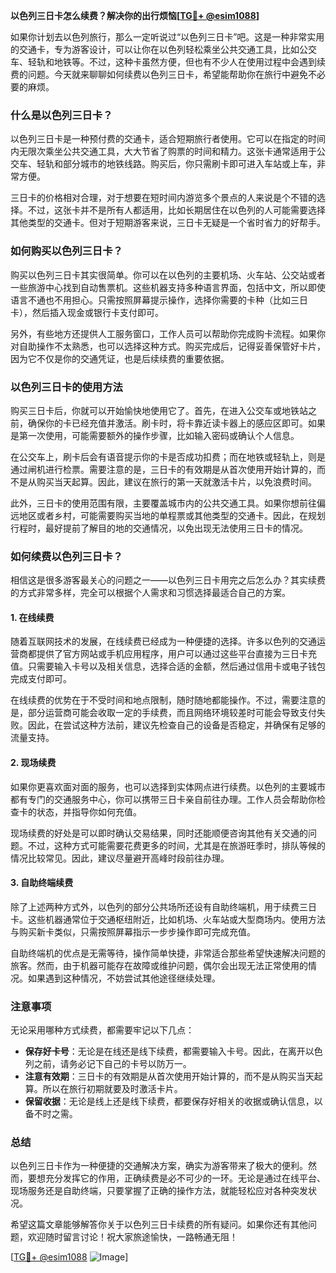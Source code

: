 **以色列三日卡怎么续费？解决你的出行烦恼[[TG💪+ @esim1088](https://t.me/s/esim1088)]**

如果你计划去以色列旅行，那么一定听说过“以色列三日卡”吧。这是一种非常实用的交通卡，专为游客设计，可以让你在以色列轻松乘坐公共交通工具，比如公交车、轻轨和地铁等。不过，这种卡虽然方便，但也有不少人在使用过程中会遇到续费的问题。今天就来聊聊如何续费以色列三日卡，希望能帮助你在旅行中避免不必要的麻烦。

### 什么是以色列三日卡？

以色列三日卡是一种预付费的交通卡，适合短期旅行者使用。它可以在指定的时间内无限次乘坐公共交通工具，大大节省了购票的时间和精力。这张卡通常适用于公交车、轻轨和部分城市的地铁线路。购买后，你只需刷卡即可进入车站或上车，非常方便。

三日卡的价格相对合理，对于想要在短时间内游览多个景点的人来说是个不错的选择。不过，这张卡并不是所有人都适用，比如长期居住在以色列的人可能需要选择其他类型的交通卡。但对于短期游客来说，三日卡无疑是一个省时省力的好帮手。

### 如何购买以色列三日卡？

购买以色列三日卡其实很简单。你可以在以色列的主要机场、火车站、公交站或者一些旅游中心找到自动售票机。这些机器支持多种语言界面，包括中文，所以即使语言不通也不用担心。只需按照屏幕提示操作，选择你需要的卡种（比如三日卡），然后插入现金或银行卡支付即可。

另外，有些地方还提供人工服务窗口，工作人员可以帮助你完成购卡流程。如果你对自助操作不太熟悉，也可以选择这种方式。购买完成后，记得妥善保管好卡片，因为它不仅是你的交通凭证，也是后续续费的重要依据。

### 以色列三日卡的使用方法

购买三日卡后，你就可以开始愉快地使用它了。首先，在进入公交车或地铁站之前，确保你的卡已经充值并激活。刷卡时，将卡靠近读卡器上的感应区即可。如果是第一次使用，可能需要额外的操作步骤，比如输入密码或确认个人信息。

在公交车上，刷卡后会有语音提示你的卡是否成功扣费；而在地铁或轻轨上，则是通过闸机进行检票。需要注意的是，三日卡的有效期是从首次使用开始计算的，而不是从购买当天起算。因此，建议在旅行的第一天就激活卡片，以免浪费时间。

此外，三日卡的使用范围有限，主要覆盖城市内的公共交通工具。如果你想前往偏远地区或者乡村，可能需要购买当地的单程票或其他类型的交通卡。因此，在规划行程时，最好提前了解目的地的交通情况，以免出现无法使用三日卡的情况。

### 如何续费以色列三日卡？

相信这是很多游客最关心的问题之一——以色列三日卡用完之后怎么办？其实续费的方式非常多样，完全可以根据个人需求和习惯选择最适合自己的方案。

#### 1. 在线续费

随着互联网技术的发展，在线续费已经成为一种便捷的选择。许多以色列的交通运营商都提供了官方网站或手机应用程序，用户可以通过这些平台直接为三日卡充值。只需要输入卡号以及相关信息，选择合适的金额，然后通过信用卡或电子钱包完成支付即可。

在线续费的优势在于不受时间和地点限制，随时随地都能操作。不过，需要注意的是，部分运营商可能会收取一定的手续费，而且网络环境较差时可能会导致支付失败。因此，在尝试这种方法前，建议先检查自己的设备是否稳定，并确保有足够的流量支持。

#### 2. 现场续费

如果你更喜欢面对面的服务，也可以选择到实体网点进行续费。以色列的主要城市都有专门的交通服务中心，你可以携带三日卡亲自前往办理。工作人员会帮助你检查卡的状态，并指导你如何充值。

现场续费的好处是可以即时确认交易结果，同时还能顺便咨询其他有关交通的问题。不过，这种方式可能需要花费更多的时间，尤其是在旅游旺季时，排队等候的情况比较常见。因此，建议尽量避开高峰时段前往办理。

#### 3. 自助终端续费

除了上述两种方式外，以色列的部分公共场所还设有自助终端机，用于续费三日卡。这些机器通常位于交通枢纽附近，比如机场、火车站或大型商场内。使用方法与购买新卡类似，只需按照屏幕指示一步步操作即可完成充值。

自助终端机的优点是无需等待，操作简单快捷，非常适合那些希望快速解决问题的旅客。然而，由于机器可能存在故障或维护问题，偶尔会出现无法正常使用的情况。如果遇到这种情况，不妨尝试其他途径继续处理。

### 注意事项

无论采用哪种方式续费，都需要牢记以下几点：

- **保存好卡号**：无论是在线还是线下续费，都需要输入卡号。因此，在离开以色列之前，请务必记下自己的卡号以防万一。
- **注意有效期**：三日卡的有效期是从首次使用开始计算的，而不是从购买当天起算。所以在旅行初期就要及时激活卡片。
- **保留收据**：无论是线上还是线下续费，都要保存好相关的收据或确认信息，以备不时之需。

### 总结

以色列三日卡作为一种便捷的交通解决方案，确实为游客带来了极大的便利。然而，要想充分发挥它的作用，正确续费是必不可少的一环。无论是通过在线平台、现场服务还是自助终端，只要掌握了正确的操作方法，就能轻松应对各种突发状况。

希望这篇文章能够解答你关于以色列三日卡续费的所有疑问。如果你还有其他问题，欢迎随时留言讨论！祝大家旅途愉快，一路畅通无阻！

[[TG💪+ @esim1088](https://t.me/s/esim1088) ![Image](https://i.postimg.cc/4NQfJmqS/Snipaste-2025-05-13-00-14-12.png)]